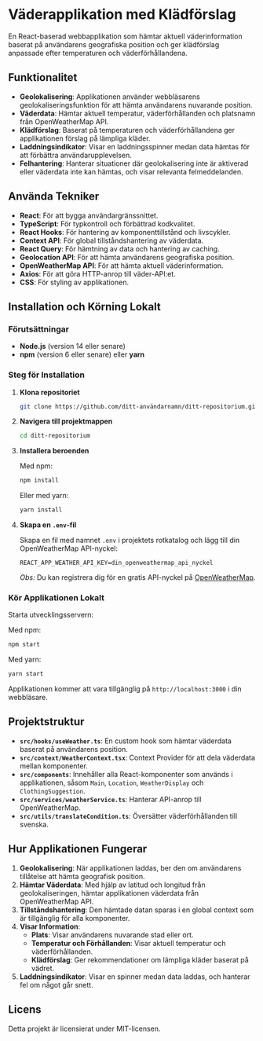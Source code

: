# Väderapplikation med Klädförslag

En React-baserad webbapplikation som hämtar aktuell väderinformation baserat på användarens geografiska position och ger klädförslag anpassade efter temperaturen och väderförhållandena.

## Funktionalitet

- **Geolokalisering**: Applikationen använder webbläsarens geolokaliseringsfunktion för att hämta användarens nuvarande position.
- **Väderdata**: Hämtar aktuell temperatur, väderförhållanden och platsnamn från OpenWeatherMap API.
- **Klädförslag**: Baserat på temperaturen och väderförhållandena ger applikationen förslag på lämpliga kläder.
- **Laddningsindikator**: Visar en laddningsspinner medan data hämtas för att förbättra användarupplevelsen.
- **Felhantering**: Hanterar situationer där geolokalisering inte är aktiverad eller väderdata inte kan hämtas, och visar relevanta felmeddelanden.

## Använda Tekniker

- **React**: För att bygga användargränssnittet.
- **TypeScript**: För typkontroll och förbättrad kodkvalitet.
- **React Hooks**: För hantering av komponenttillstånd och livscykler.
- **Context API**: För global tillståndshantering av väderdata.
- **React Query**: För hämtning av data och hantering av caching.
- **Geolocation API**: För att hämta användarens geografiska position.
- **OpenWeatherMap API**: För att hämta aktuell väderinformation.
- **Axios**: För att göra HTTP-anrop till väder-API:et.
- **CSS**: För styling av applikationen.


## Installation och Körning Lokalt

### Förutsättningar

- **Node.js** (version 14 eller senare)
- **npm** (version 6 eller senare) eller **yarn**

### Steg för Installation

1. **Klona repositoriet**

   ```bash
   git clone https://github.com/ditt-användarnamn/ditt-repositorium.git
   ```

2. **Navigera till projektmappen**

   ```bash
   cd ditt-repositorium
   ```

3. **Installera beroenden**

   Med npm:

   ```bash
   npm install
   ```

   Eller med yarn:

   ```bash
   yarn install
   ```

4. **Skapa en `.env`-fil**

   Skapa en fil med namnet `.env` i projektets rotkatalog och lägg till din OpenWeatherMap API-nyckel:

   ```
   REACT_APP_WEATHER_API_KEY=din_openweathermap_api_nyckel
   ```

   *Obs:* Du kan registrera dig för en gratis API-nyckel på [OpenWeatherMap](https://openweathermap.org/api).

### Kör Applikationen Lokalt

Starta utvecklingsservern:

Med npm:

```bash
npm start
```

Med yarn:

```bash
yarn start
```

Applikationen kommer att vara tillgänglig på `http://localhost:3000` i din webbläsare.

## Projektstruktur

- **`src/hooks/useWeather.ts`**: En custom hook som hämtar väderdata baserat på användarens position.
- **`src/context/WeatherContext.tsx`**: Context Provider för att dela väderdata mellan komponenter.
- **`src/components`**: Innehåller alla React-komponenter som används i applikationen, såsom `Main`, `Location`, `WeatherDisplay` och `ClothingSuggestion`.
- **`src/services/weatherService.ts`**: Hanterar API-anrop till OpenWeatherMap.
- **`src/utils/translateCondition.ts`**: Översätter väderförhållanden till svenska.

## Hur Applikationen Fungerar

1. **Geolokalisering**: När applikationen laddas, ber den om användarens tillåtelse att hämta geografisk position.
2. **Hämtar Väderdata**: Med hjälp av latitud och longitud från geolokaliseringen, hämtar applikationen väderdata från OpenWeatherMap API.
3. **Tillståndshantering**: Den hämtade datan sparas i en global context som är tillgänglig för alla komponenter.
4. **Visar Information**:
   - **Plats**: Visar användarens nuvarande stad eller ort.
   - **Temperatur och Förhållanden**: Visar aktuell temperatur och väderförhållanden.
   - **Klädförslag**: Ger rekommendationer om lämpliga kläder baserat på vädret.
5. **Laddningsindikator**: Visar en spinner medan data laddas, och hanterar fel om något går snett.


## Licens

Detta projekt är licensierat under MIT-licensen.
